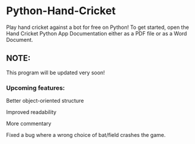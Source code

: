 # Python-Hand-Cricket
Play hand cricket against a bot for free on Python! To get started, open the Hand Cricket Python App Documentation either as a PDF file or as a Word Document.

## NOTE:
This program will be updated very soon!
### Upcoming features:
Better object-oriented structure

Improved readability

More commentary

Fixed a bug where a wrong choice of bat/field crashes the game.
